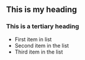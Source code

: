 ## This is my heading
### This is a tertiary heading

* First item in list
* Second item in the list
* Third item in the list


